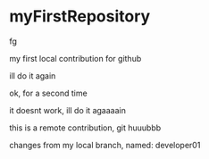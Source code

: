 # myFirstRepository
fg

my first local contribution for github

ill do it again 

ok, for a second time 

it doesnt work, ill do it agaaaain 


this is a remote contribution, git huuubbb


changes from my local branch, named: developer01 